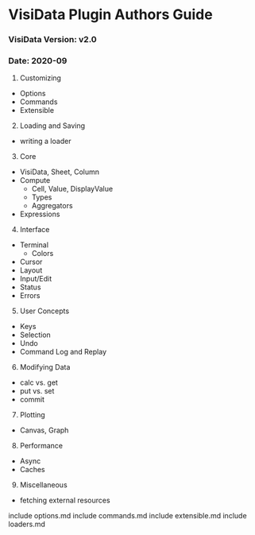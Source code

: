 # VisiData Plugin Authors Guide
### VisiData Version: v2.0
### Date: 2020-09

1. Customizing
  - Options
  - Commands
  - Extensible

2. Loading and Saving
  - writing a loader

3. Core
  - VisiData, Sheet, Column
  - Compute
     - Cell, Value, DisplayValue
     - Types
     - Aggregators
  - Expressions

4. Interface
  - Terminal
     - Colors
  - Cursor
  - Layout
  - Input/Edit
  - Status
  - Errors

5. User Concepts
  - Keys
  - Selection
  - Undo
  - Command Log and Replay

6. Modifying Data
  - calc vs. get
  - put vs. set
  - commit

7. Plotting
  - Canvas, Graph

8. Performance
  - Async
  - Caches

9. Miscellaneous
  - fetching external resources


include options.md
include commands.md
include extensible.md
include loaders.md

